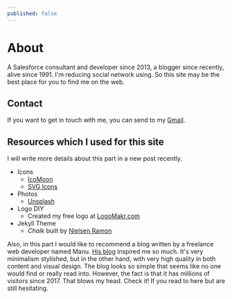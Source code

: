 ```yaml
---
published: false
---
```

# About

A Salesforce consultant and developer since 2013, a blogger since recently, alive since 1991. 
I'm reducing social network using. So this site may be the best place for you to find me on the web.

## Contact

If you want to get in touch with me, you can send to my [Gmail](mailto:shengbo.yu@ibm.com).

## Resources which I used for this site

I will write more details about this part in a new post recently.

* Icons
    * [IcoMoon](https://icomoon.io/)
    * [SVG Icons](http://svgicons.sparkk.fr/)
* Photos
    * [Unsplash](https://unsplash.com/)
* Logo DIY
    * Created my free logo at [LogoMakr.com](https://logomakr.com/)
* Jekyll Theme
    * _Chalk_ built by [Nielsen Ramon](http://chalk.nielsenramon.com/about)

Also, in this part I would like to recommend a blog written by a freelance web developer named Manu. [His blog](https://manuelmoreale.com/) inspired me so much. It's very minimalism stylished, but in the other hand, with very high quality in both content and visual design. The blog looks so simple that seems like no one would find or really read into. However, the fact is that it has millions of visitors since 2017. That blows my head. Check it! If you read to here but are still hesitating.